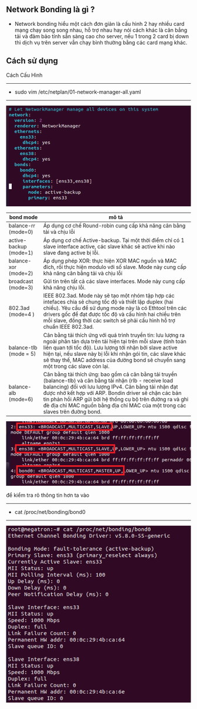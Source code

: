 ## Network Bonding là gì ?

- Network bonding hiểu một cách đơn giản là cấu hình 2 hay nhiều card mạng chạy song song nhau, hỗ trợ nhau hay nói cách khác là cân bẳng tải và đảm bảo tính sẵn sàng cao cho server, nếu 1 trong 2 card bị down thì dịch vụ trên server vẫn chạy bình thường bằng các card mạng khác.

## Cách sử dụng 

Cách Cấu Hình

---
- sudo vim /etc/netplan/01-network-manager-all.yaml
---

![bondingiamge1](Image/bondingimage1.png)


|bond mode|mô tả|
|-|-|
|balance-rr (mode=0)|Áp dụng cơ chế Round-robin cung cấp khả năng cân bằng tải và chịu lỗi|
|active-backup (mode=1)|Áp dụng cơ chế Active-backup. Tại một thời điểm chỉ có 1 slave interface active, các slave khác sẽ active khi nào slave đang active bị lỗi.|
|balance-xor (mode=2)|Áp dụng phép XOR: thực hiện XOR MAC nguồn và MAC đích, rồi thực hiện modulo với số slave. Mode này cung cấp khả năng cân bằng tải và chịu lỗi|
|broadcast (mode=3)|Gửi tin trên tất cả các slave interfaces. Mode này cung cấp khả năng chịu lỗi.|
|802.3ad (mode=4 )| IEEE 802.3ad. Mode này sẽ tạo một nhóm tập hợp các intefaces chia sẻ chung tốc độ và thiết lập duplex (hai chiều). Yêu cầu để sử dụng mode này là có Ethtool trên các drivers gốc để đạt được tốc độ và cấu hình hai chiều trên mỗi slave, đồng thời các switch sẽ phải cấu hình hỗ trợ chuẩn IEEE 802.3ad.|
|balance-tlb (mode = 5)| Cân bằng tải thích ứng với quá trình truyền tin: lưu lượng ra ngoài phân tán dựa trên tải hiện tại trên mỗi slave (tính toán liên quan tới tốc độ). Lưu lượng tới nhận bởi slave active hiện tại, nếu slave này bị lỗi khi nhận gói tin, các slave khác sẽ thay thế, MAC address của đường bond sẽ chuyển sang một trong các slave còn lại.|
|balance-alb (mode=6)|Cân bằng tài thích ứng: bao gồm cả cân bằng tải truyền (balance-tlb) và cân bằng tải nhận (rlb - receive load balancing) đối với lưu lượng IPv4. Cân bằng tải nhận đạt được nhờ kết hợp với ARP. Bondin driver sẽ chặn các bản tin phản hồi ARP gửi bởi hệ thống cụ bộ trên đường ra và ghi đè địa chỉ MAC nguồn bằng địa chỉ MAC của một trong các slaves trên đường bond.|

![bondingimang2](Image/bondingimage2.png)

để kiểm tra rõ thông tin hơn ta vào 

---
- cat /proc/net/bonding/bond0 
---

![bondingimage3](Image/bondingimage3.png)




